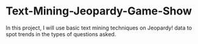 # Text-Mining-Jeopardy-Game-Show

 In this project, I will use basic text mining techniques on Jeopardy! data to spot trends in the types of questions asked.
